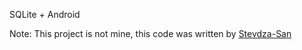 SQLite + Android

Note: This project is not mine, this code was written by <a href="https://github.com/stevdza-san/SQLite_Android-Complete_Tutorial">Stevdza-San</a>
